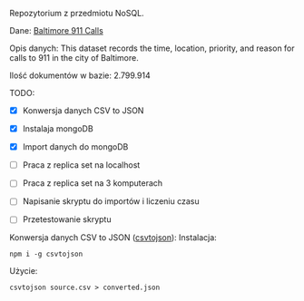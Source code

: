 Repozytorium z przedmiotu NoSQL.

Dane: [Baltimore 911 Calls](https://www.kaggle.com/sohier/baltimore-911-calls)

Opis danych: This dataset records the time, location, priority, and reason for calls to 911 in the city of Baltimore.

Ilość dokumentów w bazie: 2.799.914


TODO:
- [x] Konwersja danych CSV to JSON
- [x] Instalaja mongoDB
- [x] Import danych do mongoDB
- [ ] Praca z replica set na localhost
- [ ] Praca z replica set na 3 komputerach
- [ ] Napisanie skryptu do importów i liczeniu czasu
- [ ] Przetestowanie skryptu


Konwersja danych CSV to JSON ([csvtojson](https://www.npmjs.com/package/csvtojson)):
Instalacja:
```
npm i -g csvtojson
```

Użycie:
```
csvtojson source.csv > converted.json
```
